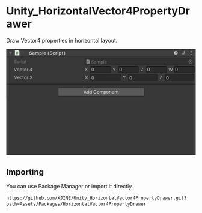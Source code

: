 # Unity_HorizontalVector4PropertyDrawer

Draw Vector4 properties in horizontal layout.

![](https://github.com/XJINE/Unity_HorizontalVector4PropertyDrawer/blob/main/Screenshot.png)

## Importing

You can use Package Manager or import it directly.

```
https://github.com/XJINE/Unity_HorizontalVector4PropertyDrawer.git?path=Assets/Packages/HorizontalVector4PropertyDrawer
```